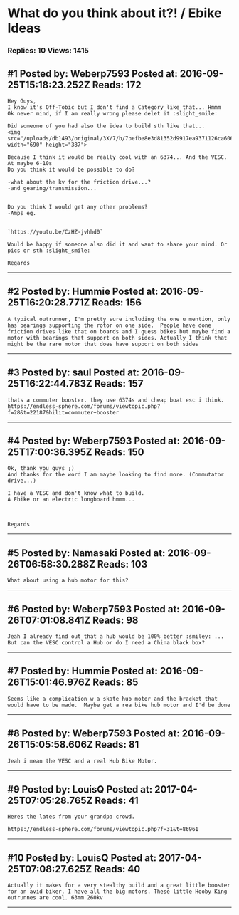 # What do you think about it?! / Ebike Ideas

### Replies: 10 Views: 1415

## \#1 Posted by: Weberp7593 Posted at: 2016-09-25T15:18:23.252Z Reads: 172

```
Hey Guys,
I know it's Off-Tobic but I don't find a Category like that... Hmmm
Ok never mind, if I am really wrong please delet it :slight_smile:

Did someone of you had also the idea to build sth like that...
<img src="/uploads/db1493/original/3X/7/b/7befbe8e3d81352d9917ea9371126ca6062d221b.png" width="690" height="387">

Because I think it would be really cool with an 6374... And the VESC. At maybe 6-10s
Do you think it would be possible to do?

-what about the kv for the friction drive...? 
-and gearing/transmission...


Do you think I would get any other problems?
-Amps eg.


`https://youtu.be/CzHZ-jvhhd0`

Would be happy if someone also did it and want to share your mind. Or pics or sth :slight_smile:

Regards
```

---
## \#2 Posted by: Hummie Posted at: 2016-09-25T16:20:28.771Z Reads: 156

```
A typical outrunner, I'm pretty sure including the one u mention, only has bearings supporting the rotor on one side.  People have done friction drives like that on boards and I guess bikes but maybe find a motor with bearings that support on both sides. Actually I think that might be the rare motor that does have support on both sides
```

---
## \#3 Posted by: saul Posted at: 2016-09-25T16:22:44.783Z Reads: 157

```
thats a commuter booster. they use 6374s and cheap boat esc i think. 
https://endless-sphere.com/forums/viewtopic.php?f=28&t=22187&hilit=commuter+booster
```

---
## \#4 Posted by: Weberp7593 Posted at: 2016-09-25T17:00:36.395Z Reads: 150

```
Ok, thank you guys ;)
And thanks for the word I am maybe looking to find more. (Commutator drive...)

I have a VESC and don't know what to build.
A Ebike or an electric longboard hmmm...



Regards
```

---
## \#5 Posted by: Namasaki Posted at: 2016-09-26T06:58:30.288Z Reads: 103

```
What about using a hub motor for this?
```

---
## \#6 Posted by: Weberp7593 Posted at: 2016-09-26T07:01:08.841Z Reads: 98

```
Jeah I already find out that a hub would be 100% better :smiley: ...
But can the VESC control a Hub or do I need a China black box?
```

---
## \#7 Posted by: Hummie Posted at: 2016-09-26T15:01:46.976Z Reads: 85

```
Seems like a complication w a skate hub motor and the bracket that would have to be made.  Maybe get a rea bike hub motor and I'd be done
```

---
## \#8 Posted by: Weberp7593 Posted at: 2016-09-26T15:05:58.606Z Reads: 81

```
Jeah i mean the VESC and a real Hub Bike Motor.
```

---
## \#9 Posted by: LouisQ Posted at: 2017-04-25T07:05:28.765Z Reads: 41

```
Heres the lates from your grandpa crowd.

https://endless-sphere.com/forums/viewtopic.php?f=31&t=86961
```

---
## \#10 Posted by: LouisQ Posted at: 2017-04-25T07:08:27.625Z Reads: 40

```
Actually it makes for a very stealthy build and a great little booster for an avid biker. I have all the big motors. These little Hooby King outrunnes are cool. 63mm 260kv
```

---
